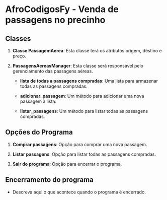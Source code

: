# AfroCodigosFy - Venda de passagens no precinho

## Classes

1. **Classe PassagemAerea**: Esta classe terá os atributos origem, destino e preço.

2. **PassagensAereasManager**: Esta classe será responsável pelo gerenciamento das passagens aéreas.

    - **lista de todas a passagens compradas**: Uma lista para armazenar todas as passagens compradas.

    - **adicionar_passagem**: Um método para adicionar uma nova passagem à lista.

    - **listar_passagens**: Um método para listar todas as passagens compradas.

## Opções do Programa

1. **Comprar passagens**: Opção para comprar uma nova passagem.

2. **Listar passagens**: Opção para listar todas as passagens compradas.

3. **Sair do programa**: Opção para encerrar o programa.

## Encerramento do programa

- Descreva aqui o que acontece quando o programa é encerrado.
